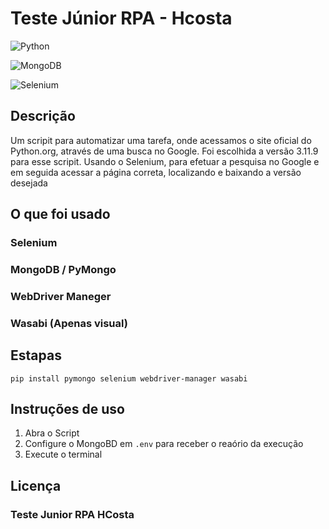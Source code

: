 # Teste Júnior RPA - Hcosta 

![Python](https://img.shields.io/badge/python-3670A0?style=for-the-badge&logo=python&logoColor=ffdd54)

![MongoDB](https://img.shields.io/badge/MongoDB-%234ea94b.svg?style=for-the-badge&logo=mongodb&logoColor=white)

![Selenium](https://img.shields.io/badge/-selenium-%43B02A?style=for-the-badge&logo=selenium&logoColor=white)

## Descrição 
Um scripit para automatizar uma tarefa, onde acessamos o site oficial do Python.org, através de uma busca no Google.
Foi escolhida a versão 3.11.9 para esse scripit.
Usando o Selenium, para efetuar a pesquisa no Google e em seguida acessar a página correta, localizando e baixando a versão desejada

## O que foi usado
### Selenium
### MongoDB / PyMongo
### WebDriver Maneger
### Wasabi (Apenas visual)

## Estapas

``` pip install pymongo selenium webdriver-manager wasabi ```

## Instruções de uso

1. Abra o Script
2. Configure o MongoBD em ```.env``` para receber o reaório da execução
3. Execute o terminal

## Licença

### Teste Junior RPA HCosta
